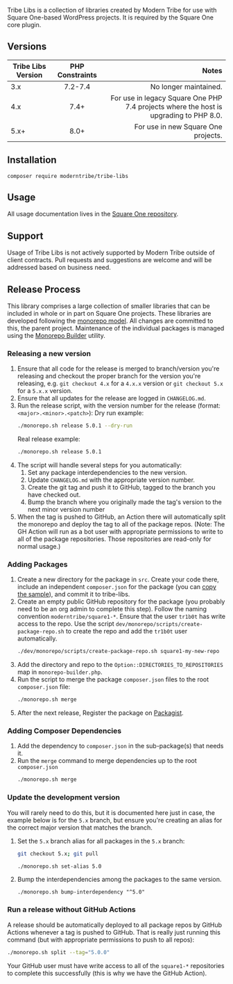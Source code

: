 Tribe Libs is a collection of libraries created by Modern Tribe
for use with Square One-based WordPress projects. It is required by the
Square One core plugin.

## Versions

| Tribe Libs Version | PHP Constraints |                                                                                 Notes |
|--------------------|:---------------:|--------------------------------------------------------------------------------------:|
| 3.x                |     7.2-7.4     |                                                                 No longer maintained. |
| 4.x                |      7.4+       | For use in legacy Square One PHP 7.4 projects where the host is upgrading to PHP 8.0. |
| 5.x+               |      8.0+       |                                                   For use in new Square One projects. |

## Installation

```
composer require moderntribe/tribe-libs
```

## Usage

All usage documentation lives in the [Square One repository](https://github.com/moderntribe/square-one/tree/master/docs).

## Support

Usage of Tribe Libs is not actively supported by Modern Tribe outside of client contracts. Pull requests and suggestions are welcome and will be addressed based on business need.

## Release Process

This library comprises a large collection of smaller libraries that can be included
in whole or in part on Square One projects. These libraries are developed
following the [monorepo model](https://gomonorepo.org/). All changes are
committed to this, the parent project. Maintenance of the individual packages
is managed using the [Monorepo Builder](https://github.com/Symplify/MonorepoBuilder) utility.

### Releasing a new version

1. Ensure that all code for the release is merged to branch/version you're releasing and checkout the proper branch for the version you're releasing, e.g. `git checkout 4.x` for a `4.x.x` version or `git checkout 5.x` for a `5.x.x` version.
1. Ensure that all updates for the release are logged in `CHANGELOG.md`.
1. Run the release script, with the version number for the release (format: `<major>.<minor>.<patch>`):
    Dry run example:
   ``` bash
   ./monorepo.sh release 5.0.1 --dry-run
   ```
   Real release example:
   ``` bash
   ./monorepo.sh release 5.0.1
   ``` 
1. The script will handle several steps for you automatically:
   1. Set any package interdependencies to the new version.
   1. Update `CHANGELOG.md` with the appropriate version number.
   1. Create the git tag and push it to GitHub, tagged to the branch you have checked out.
   1. Bump the branch where you originally made the tag's version to the next minor version number
1. When the tag is pushed to GitHub, an Action there will automatically split the monorepo and deploy the tag
   to all of the package repos. (Note: The GH Action will run as a bot user with appropriate permissions
   to write to all of the package repositories. Those repositories are read-only for normal usage.)

### Adding Packages

1. Create a new directory for the package in `src`. Create your code there, include an independent
   `composer.json` for the package (you can [copy the sample](dev/monorepo/samples/composer.json)),
   and commit it to tribe-libs.
1. Create an empty public GitHub repository for the package (you probably need to be an org admin to
   complete this step). Follow the naming convention `moderntribe/square1-*`. Ensure that the user `tr1b0t`
   has write access to the repo. Use the script `dev/monorepo/scripts/create-package-repo.sh`
   to create the repo and add the `tr1b0t` user automatically.
   ```bash
   ./dev/monorepo/scripts/create-package-repo.sh square1-my-new-repo
   ```
1. Add the directory and repo to the `Option::DIRECTORIES_TO_REPOSITORIES` map
   in `monorepo-builder.php`.
1. Run the script to merge the package `composer.json` files to the root
   `composer.json` file:
   ```bash
   ./monorepo.sh merge
   ```
1. After the next release, Register the package on [Packagist](https://packagist.org/packages/submit).

### Adding Composer Dependencies

1. Add the dependency to `composer.json` in the sub-package(s) that needs it.
1. Run the `merge` command to merge dependencies up to the root `composer.json`
   ```bash
   ./monorepo.sh merge
   ```

### Update the development version

You will rarely need to do this, but it is documented here just in case, the example below is for the `5.x` branch, but ensure you're creating an alias for the correct major version that matches the branch.

1. Set the `5.x` branch alias for all packages in the `5.x` branch:

   ```bash
   git checkout 5.x; git pull
   ``` 

   ```bash
   ./monorepo.sh set-alias 5.0
   ```
1. Bump the interdependencies among the packages to the same version.
   ```
   ./monorepo.sh bump-interdependency "^5.0"
   ```

### Run a release without GitHub Actions

A release should be automatically deployed to all package repos by GitHub Actions whenever a tag
is pushed to GitHub. That is really just running this command (but with appropriate permissions to push to all repos):

```bash
./monorepo.sh split --tag="5.0.0"
```

Your GitHub user must have write access to all of the `square1-*` repositories to complete this successfully (this is
why we have the GitHub Action).
